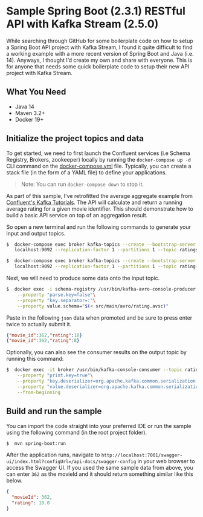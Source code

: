 # Sample Spring Boot (2.3.1) RESTful API with Kafka Stream (2.5.0)

While searching through GitHub for some boilerplate code on how to setup a Spring Boot API project with Kafka Stream, I found it quite difficult to find a working example with a more recent version of Spring Boot and Java (i.e. 14). Anyways, I thought I’d create my own and share with everyone. This is for anyone that needs some quick boilerplate code to setup their new API project with Kafka Stream.

## What You Need

* Java 14
* Maven 3.2+
* Docker 19+

## Initialize the project topics and data
To get started, we need to first launch the Confluent services (i.e Schema Registry, Brokers, zookeeper) locally by running the `docker-compose up -d` CLI command on the [docker-compose.yml](https://github.com/bchen04/springboot-kafka-streams-rest-api/blob/master/docker-compose.yml) file. Typically, you can create a stack file (in the form of a YAML file) to define your applications.

> Note: You can run `docker-compose down` to stop it.

As part of this sample, I've retrofitted the average aggregate example from [Confluent's Kafka Tutorials](https://kafka-tutorials.confluent.io/aggregating-average/kstreams.html). The API will calculate and return a running average rating for a given movie identifier. This should demonstrate how to build a basic API service on top of an aggregation result. 

So open a new terminal and run the following commands to generate your input and output topics.

```bash
$  docker-compose exec broker kafka-topics --create --bootstrap-server \
   localhost:9092 --replication-factor 1 --partitions 1 --topic ratings

$  docker-compose exec broker kafka-topics --create --bootstrap-server \
   localhost:9092 --replication-factor 1 --partitions 1 --topic rating-averages
```

Next, we will need to produce some data onto the input topic.

```bash
$  docker exec -i schema-registry /usr/bin/kafka-avro-console-producer --topic ratings --broker-list broker:9092\
    --property "parse.key=false"\
    --property "key.separator=:"\
    --property value.schema="$(< src/main/avro/rating.avsc)"
 ```
 
Paste in the following `json` data when promoted and be sure to press enter twice to actually submit it.

```json
{"movie_id":362,"rating":10}
{"movie_id":362,"rating":8}
 ```

Optionally, you can also see the consumer results on the output topic by running this command:

```bash
$  docker exec -it broker /usr/bin/kafka-console-consumer --topic rating-averages --bootstrap-server broker:9092 \
    --property "print.key=true"\
    --property "key.deserializer=org.apache.kafka.common.serialization.LongDeserializer" \
    --property "value.deserializer=org.apache.kafka.common.serialization.DoubleDeserializer" \
    --from-beginning
```

## Build and run the sample

You can import the code straight into your preferred IDE or run the sample using the following command (in the root project folder).

```bash
$  mvn spring-boot:run
```
After the application runs, navigate to `http://localhost:7001/swagger-ui/index.html?configUrl=/api-docs/swagger-config` in your web browser to access the Swagger UI. If you used the same sample data from above, you can enter `362` as the movieId and it should return something similar like this below.

```json
{
  "movieId": 362,
  "rating": 10.0
}
```
